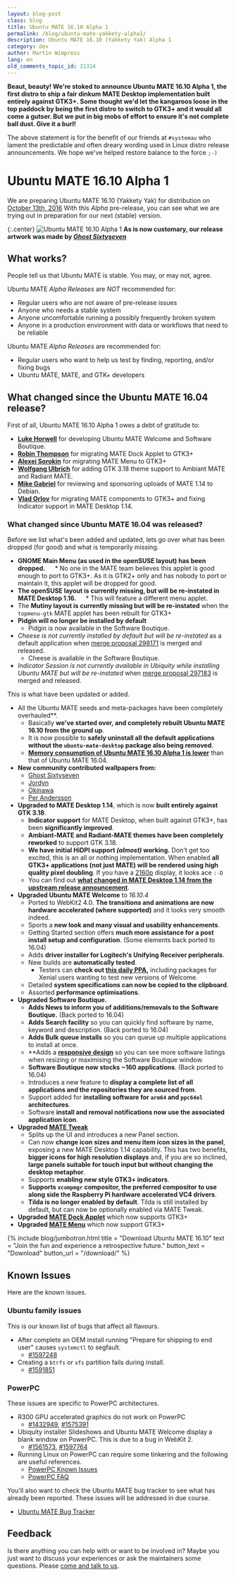 ```yaml
---
layout: blog-post
class: blog
title: Ubuntu MATE 16.10 Alpha 1
permalink: /blog/ubuntu-mate-yakkety-alpha1/
description: Ubuntu MATE 16.10 (Yakkety Yak) Alpha 1
category: dev
author: Martin Wimpress
lang: en
old_comments_topic_id: 21314
---
```


**Beaut, beauty! We're stoked to announce Ubuntu MATE 16.10 Alpha 1,
the first distro to ship a fair dinkum MATE Desktop implementation
built entirely against GTK3+. Some thought we'd let the kangaroos loose
in the top paddock by being the first distro to switch to GTK3+ and it
would all come a gutser. But we put in big mobs of effort to ensure
it's not complete ball dust. Give it a burl!**

The above statement is for the benefit of our friends at
`#systemau` who lament the predictable and
often dreary wording used in Linux distro release announcements. We
hope we've helped restore balance to the force `;-)`

# Ubuntu MATE 16.10 Alpha 1

We are preparing Ubuntu MATE 16.10 (Yakkety Yak) for distribution on
[October 13th, 2016](https://wiki.ubuntu.com/YakketyYak/ReleaseSchedule)
With this *Alpha* pre-release, you can see what we are trying out in
preparation for our next (stable) version.

{:.center}
![Ubuntu MATE 16.10 Alpha 1](/images/blog/ubuntu-mate-1610-alpha1.png)
**As is now customary, our release artwork was made by <a href="https://www.youtube.com/channel/UCglkWuyZDppWD2BVsyI4r3A" target="_blank"><i>Ghost Sixtyseven</i></a>**

## What works?

People tell us that Ubuntu MATE is stable. You may, or may not, agree.

Ubuntu MATE *Alpha Releases* are *NOT* recommended for:

  * Regular users who are not aware of pre-release issues
  * Anyone who needs a stable system
  * Anyone uncomfortable running a possibly frequently broken system
  * Anyone in a production environment with data or workflows that need to be reliable

Ubuntu MATE *Alpha Releases* are recommended for:

  * Regular users who want to help us test by finding, reporting, and/or fixing bugs
  * Ubuntu MATE, MATE, and GTK+ developers

## What changed since the Ubuntu MATE 16.04 release?

First of all, Ubuntu MATE 16.10 Alpha 1 owes a debt of gratitude to:

  * **[Luke Horwell](https://ubuntu-mate.community/users/lah7/)** for developing Ubuntu MATE Welcome and Software Boutique.
  * **[Robin Thompson](https://github.com/robint99)** for migrating MATE Dock Applet to GTK3+
  * **[Alexei Sorokin](https://build.opensuse.org/user/show/XRevan86)** for migrating MATE Menu to GTK3+
  * **[Wolfgang Ulbrich](https://github.com/raveit65)** for adding GTK 3.18 theme support to Ambiant MATE and Radiant MATE.
  * **[Mike Gabriel](https://sunweavers.net/blog/)** for reviewing and sponsoring uploads of MATE 1.14 to Debian.
  * **[Vlad Orlov](https://github.com/monsta)** for migrating MATE components to GTK3+ and fixing Indicator support in MATE Desktop 1.14.

### What changed since Ubuntu MATE 16.04 was released?

Before we list what's been added and updated, lets go over what has
been dropped (for good) and what is temporarily missing.

  * **GNOME Main Menu (as used in the openSUSE layout) has been dropped.**
    * No one in the MATE team believes this applet is good enough to port to GTK3+. As it is GTK2+ only and has nobody to port or maintain it, this applet will be dropped for good.
  * **The openSUSE layout is currently missing, but will be re-instated in MATE Desktop 1.16.**
    * This will feature a different menu applet.
  * The **Mutiny layout is currently missing but will be re-instated** when the `topmenu-gtk` MATE applet has been rebuilt for GTK3+
  * **Pidgin will no longer be installed by default**
    * Pidgin is now available in the Software Boutique.
  * *Cheese is not currently installed by default but will be re-instated* as a default application when [merge proposal 298171](https://code.launchpad.net/~ubuntu-mate-dev/cheese/caja-compatibility/+merge/298141) is merged and released.
    * Cheese is available in the Software Boutique.
  * *Indicator Session is not currently available in Ubiquity while installing Ubuntu MATE but will be re-instated* when [merge proposal 297183](https://code.launchpad.net/~ubuntu-mate-dev/indicator-session/mate-compatibility/+merge/297183) is merged and released.

This is what have been updated or added.

  * All the Ubuntu MATE seeds and meta-packages have been completely overhauled**.
    * Basically **we've started over, and completely rebuilt Ubuntu MATE 16.10 from the ground up**.
    * It is now possible to **safely uninstall all the default applications without the `ubuntu-mate-desktop` package also being removed**.
    * **[Memory consumption of Ubuntu MATE 16.10 Alpha 1 is lower](/blog/mate-desktop-gtk2-vs-gtk3-memory-consumption/)** than that of Ubuntu MATE 16.04.
  * **New community contributed wallpapers from:**
    * [Ghost Sixtyseven](https://www.youtube.com/channel/UCglkWuyZDppWD2BVsyI4r3A)
    * [Jordyn](https://ubuntu-mate.community/t/animated-waves-wallpaper/6228)
    * [Okinawa](https://ubuntu-mate.community/t/ubuntu-16-04-lts-mustache-wallpaper/4443)
    * [Per Andersson](https://ubuntu-mate.community/t/wallpapers-rootmate-dragonmate-selassiemate-selassiegray/6662)
  * **Upgraded to MATE Desktop 1.14**, which is now **built entirely against GTK 3.18**.
    * **Indicator support** for MATE Desktop, when built against GTK3+, has been **significantly improved**.
    * **Ambiant-MATE and Radiant-MATE themes have been completely reworked** to support GTK 3.18.
    * **We have initial HiDPI support *(almost)* working.** Don't get too excited, this is an all or nothing implementation. When enabled **all GTK3+ applications (not just MATE) will be rendered using high quality pixel doubling**. If you have a [2160p](https://en.wikipedia.org/wiki/4K_resolution) display, it looks ace `:-D`
    * You can find out **[what changed in MATE Desktop 1.14 from the upstream release announcement](http://mate-desktop.org/blog/2016-04-08-mate-1-14-released/)**.
  * **Upgraded Ubuntu MATE Welcome** to *16.10.4*
    * Ported to WebKit2 4.0. **The transitions and animations are now hardware accelerated (where supported)** and it looks very smooth indeed.
    * Sports a **new look and many visual and usability enhancements**.
    * Getting Started section offers **much more assistance for a post install setup and configuration**. (Some elements back ported to 16.04)
    * Adds **driver installer for Logitech's Unifying Receiver peripherals**.
    * New builds are **automatically tested**.
      * Testers can **check out [this daily PPA](https://launchpad.net/~ubuntu-mate-dev/+archive/ubuntu/welcome),** including packages for Xenial users wanting to test new versions of Welcome.
    * Detailed **system specifications can now be copied to the clipboard**.
    * Assorted **performance optimisations**.
  * **Upgraded Software Boutique.**
    * **Adds News to inform you of additions/removals to the Software Boutique.** (Back ported to 16.04)
    * **Adds Search facility** so you can quickly find software by name, keyword and description. (Back ported to 16.04)
    * **Adds Bulk queue installs** so you can queue up multiple applications to install at once.
    * **Adds a **[responsive design](https://www.youtube.com/watch?v=U_OejlprNnY)** so you can see more software listings when resizing or maximising the Software Boutique window.
    * **Software Boutique now stocks ~160 applications**. (Back ported to 16.04)
    * Introduces a new feature to **display a complete list of all applications and the repositories they are sourced from**.
    * Support added for **installing software for `arm64` and `ppc64el` architectures**.
    * Software **install and removal notifications now use the associated application icon**.
  * **Upgraded [MATE Tweak](https://github.com/ubuntu-mate/mate-tweak/)**
    * Splits up the UI and introduces a new Panel section.
    * Can now **change icon sizes and menu item icon sizes in the panel**, exposing a new MATE Desktop 1.14 capability. This has two benefits, **bigger icons for high resolution displays** and, if you are so inclined, **large panels suitable for touch input but without changing the desktop metaphor**.
    * Supports **enabling new style GTK3+ indicators**.
    * **Supports `xcompmgr` compositor, the preferred compositor to use along side the Raspberry Pi hardware accelerated VC4 drivers**.
    * **Tilda is no longer enabled by default**. Tilda is still installed by default, but can now be optionally enabled via MATE Tweak.
  * **Upgraded [MATE Dock Applet](https://github.com/robint99/mate-dock-applet)** which now supports GTK3+
  * **Upgraded [MATE Menu](https://github.com/ubuntu-mate/mate-menu)** which now support GTK3+

{% include blog/jumbotron.html
    title = "Download Ubuntu MATE 16.10"
    text = "Join the fun and experience a retrospective future."
    button_text = "Download"
    button_url = "/download/"
%}

## Known Issues

Here are the known issues.

### Ubuntu family issues

This is our known list of bugs that affect all flavours.

  * After complete an OEM install running "Prepare for shipping to end user" causes `systemctl` to segfault.
    * [#1597248](https://bugs.launchpad.net/bugs/1597248)
  * Creating a `btrfs` or `xfs` partition fails during install.
    * [#1591851](https://bugs.launchpad.net/bugs/1591851)

### PowerPC

These issues are specific to PowerPC architectures.

  * R300 GPU accelerated graphics do not work on PowerPC
    * [#1432949](https://bugs.launchpad.net/bugs/1432949),
    [#1575391](https://bugs.launchpad.net/bugs/1575391)
  * Ubiquity installer Slideshows and Ubuntu MATE Welcome display a blank window on PowerPC. This is due to a bug in WebKit 2.
    * [#1561573](https://bugs.launchpad.net/bugs/1561573),
    [#1597764](https://bugs.launchpad.net/bugs/1597764)
  * Running Linux on PowerPC can require some tinkering and the following are useful references.
    * [PowerPC Known Issues](https://wiki.ubuntu.com/PowerPCKnownIssues)
    * [PowerPC FAQ](https://wiki.ubuntu.com/PowerPCFAQ)

You'll also want to check the Ubuntu MATE bug tracker to see what has already
been reported. These issues will be addressed in due course.

  * [Ubuntu MATE Bug Tracker](https://bugs.launchpad.net/ubuntu-mate)

## Feedback

Is there anything you can help with or want to be involved in? Maybe you just
want to discuss your experiences or ask the maintainers some questions. Please
[come and talk to us](https://ubuntu-mate.community/).
